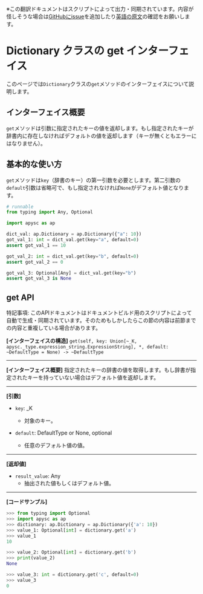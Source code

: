 <span class="inconspicuous-txt">※この翻訳ドキュメントはスクリプトによって出力・同期されています。内容が怪しそうな場合は<a href="https://github.com/simon-ritchie/apysc/issues" target="_blank">GitHubにissue</a>を追加したり[英語の原文](https://simon-ritchie.github.io/apysc/en/dictionary_get.html)の確認をお願いします。</span>

# Dictionary クラスの get インターフェイス

このページでは`Dictionary`クラスの`get`メソッドのインターフェイスについて説明します。

## インターフェイス概要

`get`メソッドは引数に指定されたキーの値を返却します。もし指定されたキーが辞書内に存在しなければデフォルトの値を返却します（キーが無くともエラーにはなりません）。

## 基本的な使い方

`get`メソッドは`key`（辞書のキー）の第一引数を必要とします。第二引数の`default`引数は省略可で、もし指定されなければ`None`がデフォルト値となります。

```py
# runnable
from typing import Any, Optional

import apysc as ap

dict_val: ap.Dictionary = ap.Dictionary({"a": 10})
got_val_1: int = dict_val.get(key="a", default=0)
assert got_val_1 == 10

got_val_2: int = dict_val.get(key="b", default=0)
assert got_val_2 == 0

got_val_3: Optional[Any] = dict_val.get(key="b")
assert got_val_3 is None
```

## get API

<span class="inconspicuous-txt">特記事項: このAPIドキュメントはドキュメントビルド用のスクリプトによって自動で生成・同期されています。そのためもしかしたらこの節の内容は前節までの内容と重複している場合があります。</span>

**[インターフェイスの構造]** `get(self, key: Union[~_K, apysc._type.expression_string.ExpressionString], *, default: ~DefaultType = None) -> ~DefaultType`<hr>

**[インターフェイス概要]** 指定されたキーの辞書の値を取得します。もし辞書が指定されたキーを持っていない場合はデフォルト値を返却します。<hr>

**[引数]**

- `key`: _K
  - 対象のキー。

- `default`: DefaultType or None, optional
  - 任意のデフォルト値の値。

<hr>

**[返却値]**

- `result_value`: Any
  - 抽出された値もしくはデフォルト値。

<hr>

**[コードサンプル]**

```py
>>> from typing import Optional
>>> import apysc as ap
>>> dictionary: ap.Dictionary = ap.Dictionary({'a': 10})
>>> value_1: Optional[int] = dictionary.get('a')
>>> value_1
10

>>> value_2: Optional[int] = dictionary.get('b')
>>> print(value_2)
None

>>> value_3: int = dictionary.get('c', default=0)
>>> value_3
0
```